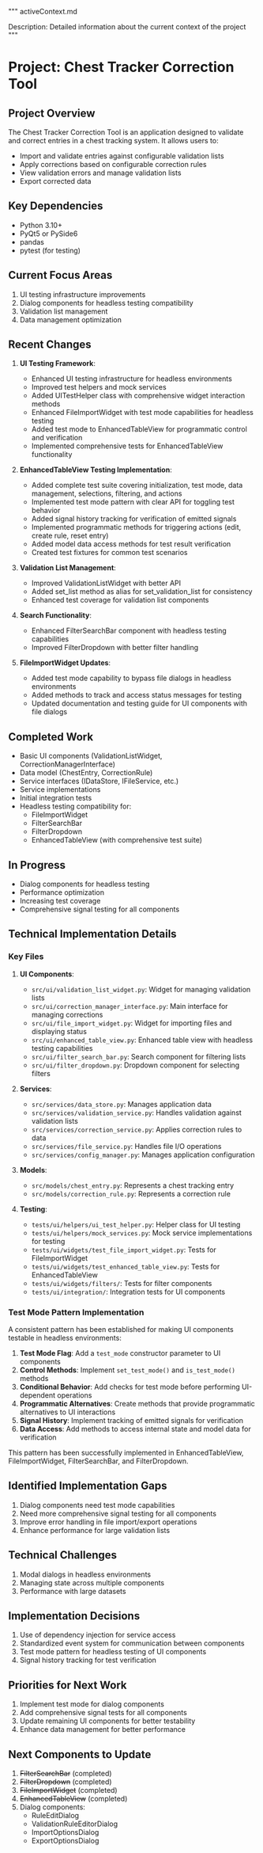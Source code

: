 """
activeContext.md

Description: Detailed information about the current context of the project
"""

# Project: Chest Tracker Correction Tool

## Project Overview
The Chest Tracker Correction Tool is an application designed to validate and correct entries in a chest tracking system. It allows users to:
- Import and validate entries against configurable validation lists
- Apply corrections based on configurable correction rules
- View validation errors and manage validation lists
- Export corrected data

## Key Dependencies
- Python 3.10+
- PyQt5 or PySide6
- pandas
- pytest (for testing)

## Current Focus Areas
1. UI testing infrastructure improvements
2. Dialog components for headless testing compatibility
3. Validation list management
4. Data management optimization

## Recent Changes
1. **UI Testing Framework**:
   - Enhanced UI testing infrastructure for headless environments
   - Improved test helpers and mock services
   - Added UITestHelper class with comprehensive widget interaction methods
   - Enhanced FileImportWidget with test mode capabilities for headless testing
   - Added test mode to EnhancedTableView for programmatic control and verification
   - Implemented comprehensive tests for EnhancedTableView functionality

2. **EnhancedTableView Testing Implementation**:
   - Added complete test suite covering initialization, test mode, data management, selections, filtering, and actions
   - Implemented test mode pattern with clear API for toggling test behavior
   - Added signal history tracking for verification of emitted signals
   - Implemented programmatic methods for triggering actions (edit, create rule, reset entry)
   - Added model data access methods for test result verification
   - Created test fixtures for common test scenarios

3. **Validation List Management**:
   - Improved ValidationListWidget with better API
   - Added set_list method as alias for set_validation_list for consistency
   - Enhanced test coverage for validation list components

4. **Search Functionality**:
   - Enhanced FilterSearchBar component with headless testing capabilities
   - Improved FilterDropdown with better filter handling

5. **FileImportWidget Updates**:
   - Added test mode capability to bypass file dialogs in headless environments
   - Added methods to track and access status messages for testing
   - Updated documentation and testing guide for UI components with file dialogs

## Completed Work
- Basic UI components (ValidationListWidget, CorrectionManagerInterface)
- Data model (ChestEntry, CorrectionRule)
- Service interfaces (IDataStore, IFileService, etc.)
- Service implementations
- Initial integration tests
- Headless testing compatibility for:
  - FileImportWidget
  - FilterSearchBar
  - FilterDropdown
  - EnhancedTableView (with comprehensive test suite)

## In Progress
- Dialog components for headless testing
- Performance optimization
- Increasing test coverage
- Comprehensive signal testing for all components

## Technical Implementation Details

### Key Files
1. **UI Components**:
   - `src/ui/validation_list_widget.py`: Widget for managing validation lists
   - `src/ui/correction_manager_interface.py`: Main interface for managing corrections
   - `src/ui/file_import_widget.py`: Widget for importing files and displaying status
   - `src/ui/enhanced_table_view.py`: Enhanced table view with headless testing capabilities
   - `src/ui/filter_search_bar.py`: Search component for filtering lists
   - `src/ui/filter_dropdown.py`: Dropdown component for selecting filters

2. **Services**:
   - `src/services/data_store.py`: Manages application data
   - `src/services/validation_service.py`: Handles validation against validation lists
   - `src/services/correction_service.py`: Applies correction rules to data
   - `src/services/file_service.py`: Handles file I/O operations
   - `src/services/config_manager.py`: Manages application configuration

3. **Models**:
   - `src/models/chest_entry.py`: Represents a chest tracking entry
   - `src/models/correction_rule.py`: Represents a correction rule

4. **Testing**:
   - `tests/ui/helpers/ui_test_helper.py`: Helper class for UI testing
   - `tests/ui/helpers/mock_services.py`: Mock service implementations for testing
   - `tests/ui/widgets/test_file_import_widget.py`: Tests for FileImportWidget
   - `tests/ui/widgets/test_enhanced_table_view.py`: Tests for EnhancedTableView
   - `tests/ui/widgets/filters/`: Tests for filter components
   - `tests/ui/integration/`: Integration tests for UI components

### Test Mode Pattern Implementation
A consistent pattern has been established for making UI components testable in headless environments:

1. **Test Mode Flag**: Add a `test_mode` constructor parameter to UI components
2. **Control Methods**: Implement `set_test_mode()` and `is_test_mode()` methods
3. **Conditional Behavior**: Add checks for test mode before performing UI-dependent operations
4. **Programmatic Alternatives**: Create methods that provide programmatic alternatives to UI interactions
5. **Signal History**: Implement tracking of emitted signals for verification
6. **Data Access**: Add methods to access internal state and model data for verification

This pattern has been successfully implemented in EnhancedTableView, FileImportWidget, FilterSearchBar, and FilterDropdown.

## Identified Implementation Gaps
1. Dialog components need test mode capabilities
2. Need more comprehensive signal testing for all components
3. Improve error handling in file import/export operations
4. Enhance performance for large validation lists

## Technical Challenges
1. Modal dialogs in headless environments
2. Managing state across multiple components
3. Performance with large datasets

## Implementation Decisions
1. Use of dependency injection for service access
2. Standardized event system for communication between components
3. Test mode pattern for headless testing of UI components
4. Signal history tracking for test verification

## Priorities for Next Work
1. Implement test mode for dialog components
2. Add comprehensive signal tests for all components
3. Update remaining UI components for better testability
4. Enhance data management for better performance

## Next Components to Update
1. ~~FilterSearchBar~~ (completed)
2. ~~FilterDropdown~~ (completed)
3. ~~FileImportWidget~~ (completed)
4. ~~EnhancedTableView~~ (completed)
5. Dialog components:
   - RuleEditDialog
   - ValidationRuleEditorDialog
   - ImportOptionsDialog
   - ExportOptionsDialog 